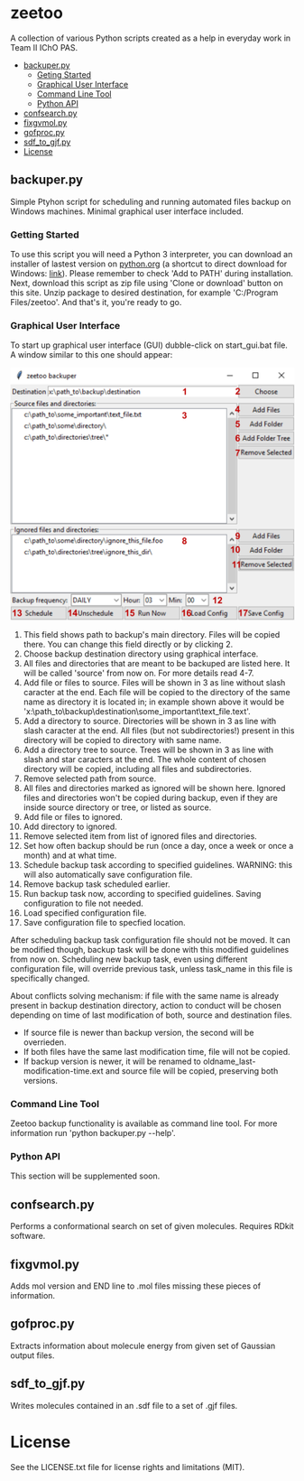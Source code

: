 # zeetoo

A collection of various Python scripts created as a help in everyday work in Team II IChO PAS.

- [backuper.py](#backuperpy)
    - [Geting Started](#getting-started)
    - [Graphical User Interface](#graphical-user-interface)
    - [Command Line Tool](#command-line-tool)
    - [Python API](#python-api)
- [confsearch.py](#confsearchpy)
- [fixgvmol.py](#fixgvmolpy)
- [gofproc.py](#gofprocpy)
- [sdf_to_gjf.py](#sdf_to_gjfpy)
- [License](#license)

## backuper.py

Simple Ptyhon script for scheduling and running automated files backup on Windows machines. Minimal graphical user interface included.

### Getting Started

To use this script you will need a Python 3 interpreter, you can download an installer of lastest version on [python.org](https://www.python.org) (a shortcut to direct download for Windows: [link](https://www.python.org/ftp/python/3.7.2/python-3.7.2.exe)). Please remember to check 'Add to PATH' during installation.
Next, download this script as zip file using 'Clone or download' button on this site. Unzip package to desired destination, for example 'C:/Program Files/zeetoo'. And that's it, you're ready to go.

### Graphical User Interface

To start up graphical user interface (GUI) dubble-click on start_gui.bat file. A window similar to this one should appear:

![screenshot](https://raw.githubusercontent.com/Mishioo/zeetoo/assets/screenshot.png)

1. This field shows path to backup's main directory. Files will be copied there. You can change this field directly or by clicking 2.
2. Choose backup destination directory using graphical interface.
3. All files and directories that are meant to be backuped are listed here. It will be called 'source' from now on. For more details read 4-7.
4. Add file or files to source. Files will be shown in 3 as line without slash caracter at the end. Each file will be copied to the directory of the same name as directory it is located in; in example shown above it would be 'x:\path_to\backup\destination\some_important\text_file.text'.
5. Add a directory to source. Directories will be shown in 3 as line with slash caracter at the end. All files (but not subdirectories!) present in this directory will be copied to directory with same name.
6. Add a directory tree to source. Trees will be shown in 3 as line with slash and star caracters at the end. The whole content of chosen directory will be copied, including all files and subdirectories.
7. Remove selected path from source.
8. All files and directories marked as ignored will be shown here. Ignored files and directories won't be copied during backup, even if they are inside source directory or tree, or listed as source.
9. Add file or files to ignored.
10. Add directory to ignored.
11. Remove selected item from list of ignored files and directories.
12. Set how often backup should be run (once a day, once a week or once a month) and at what time.
13. Schedule backup task according to specified guidelines. WARNING: this will also automatically save configuration file.
14. Remove backup task scheduled earlier.
15. Run backup task now, according to specified guidelines. Saving configuration to file not needed.
16. Load specified configuration file.
17. Save configuration file to specfied location.

After scheduling backup task configuration file should not be moved. It can be modified though, backup task will be done with this modified guidelines from now on. Scheduling new backup task, even using different configuration file, will override previous task, unless task_name in this file is specifically changed.

About conflicts solving mechanism: if file with the same name is already present in backup destination directory, action to conduct will be chosen depending on time of last modification of both, source and destination files.
- If source file is newer than backup version, the second will be overrieden.
- If both files have the same last modification time, file will not be copied.
- If backup version is newer, it will be renamed to oldname_last-modification-time.ext and source file will be copied, preserving both versions.

### Command Line Tool

Zeetoo backup functionality is available as command line tool. For more information run 'python backuper.py --help'.

### Python API

This section will be supplemented soon.

## confsearch.py

Performs a conformational search on set of given molecules. Requires RDkit software.

## fixgvmol.py

Adds mol version and END line to .mol files missing these pieces of information.

## gofproc.py

Extracts information about molecule energy from given set of Gaussian output files.

## sdf_to_gjf.py

Writes molecules contained in an .sdf file to a set of .gjf files.

# License

See the LICENSE.txt file for license rights and limitations (MIT).